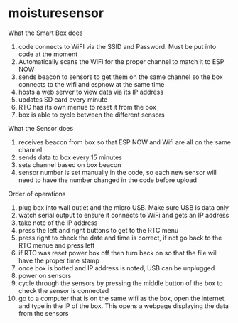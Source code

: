 # moisturesensor
What the Smart Box does
1) code connects to WiFI via the SSID and Password. Must be put into code at the moment
2) Automatically scans the WiFi for the proper channel to match it to ESP NOW
3) sends beacon to sensors to get them on the same channel so the box connects to the wifi and espnow at the same time
4) hosts a web server to view data via its IP address
5) updates SD card every minute
6) RTC has its own menue to reset it from the box
7) box is able to cycle between the different sensors

What the Sensor does
1) receives beacon from box so that ESP NOW and Wifi are all on the same channel
2) sends data to box every 15 minutes
3) sets channel based on box beacon
4) sensor number is set manually in the code, so each new sensor will need to have the number changed in the code before upload

Order of operations
1) plug box into wall outlet and the micro USB. Make sure USB is data only
2) watch serial output to ensure it connects to WiFi and gets an IP address
3) take note of the IP address
4) press the left and right buttons to get to the RTC menu
5) press right to check the date and time is correct, if not go back to the RTC menue and press left
6) if RTC was reset power box off then turn back on so that the file will have the proper time stamp
7) once box is botted and IP address is noted, USB can be unplugged
8) power on sensors
9) cycle through the sensors by pressing the middle button of the box to check the sensor is connected
10) go to a computer that is on the same wifi as the box, open the internet and type in the IP of the box. This opens a webpage displaying the data from the sensors

